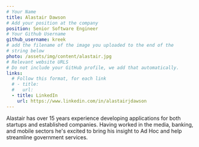 ```yaml
---
# Your Name
title: Alastair Dawson
# Add your position at the company
position: Senior Software Engineer
# Your Github Username
github_username: kreek
# add the filename of the image you uploaded to the end of the
# string below
photo: /assets/img/content/alastair.jpg
# Relevant website URLS
# Do not include your GitHub profile, we add that automatically.
links:
  # Follow this format, for each link
  # - title:
  #   url:
  - title: LinkedIn
    url: https://www.linkedin.com/in/alastairjdawson
---
```


Alastair has over 15 years experience developing applications for both startups and established companies. Having worked in the media, banking, and mobile sectors he's excited to bring his insight to Ad Hoc and help streamline government services.
